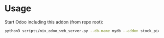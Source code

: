 # Usage

Start Odoo including this addon (from repo root):

```bash
python3 scripts/nix_odoo_web_server.py --db-name mydb --addon stock_picking_commercial_partner
```
